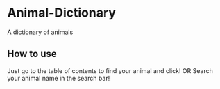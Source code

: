 # Animal-Dictionary
A dictionary of animals
## How to use
Just go to the table of contents to find your animal and click!
OR
Search your animal name in the search bar!
